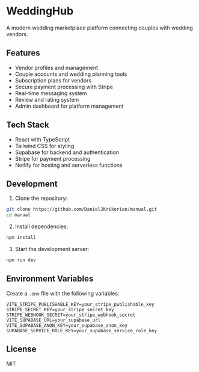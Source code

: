 # WeddingHub

A modern wedding marketplace platform connecting couples with wedding vendors.

## Features

- Vendor profiles and management
- Couple accounts and wedding planning tools
- Subscription plans for vendors
- Secure payment processing with Stripe
- Real-time messaging system
- Review and rating system
- Admin dashboard for platform management

## Tech Stack

- React with TypeScript
- Tailwind CSS for styling
- Supabase for backend and authentication
- Stripe for payment processing
- Netlify for hosting and serverless functions

## Development

1. Clone the repository:
```bash
git clone https://github.com/DanielJKrikorian/manual.git
cd manual
```

2. Install dependencies:
```bash
npm install
```

3. Start the development server:
```bash
npm run dev
```

## Environment Variables

Create a `.env` file with the following variables:

```env
VITE_STRIPE_PUBLISHABLE_KEY=your_stripe_publishable_key
STRIPE_SECRET_KEY=your_stripe_secret_key
STRIPE_WEBHOOK_SECRET=your_stripe_webhook_secret
VITE_SUPABASE_URL=your_supabase_url
VITE_SUPABASE_ANON_KEY=your_supabase_anon_key
SUPABASE_SERVICE_ROLE_KEY=your_supabase_service_role_key
```

## License

MIT